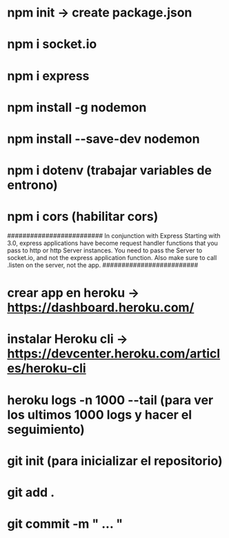 # npm init -> create package.json

# npm i socket.io

# npm i express

# npm install -g nodemon

# npm install --save-dev nodemon

# npm i dotenv (trabajar variables de entrono)

# npm i cors (habilitar cors)

#########################
In conjunction with Express
Starting with 3.0, express applications have become request handler functions that you pass to http or http Server instances. You need to pass the Server to socket.io, and not the express application function. Also make sure to call .listen on the server, not the app.
#########################

# crear app en heroku -> https://dashboard.heroku.com/

# instalar Heroku cli -> https://devcenter.heroku.com/articles/heroku-cli

# heroku logs -n 1000 --tail (para ver los ultimos 1000 logs y hacer el seguimiento)

# git init (para inicializar el repositorio)

# git add .

# git commit -m " ... "

